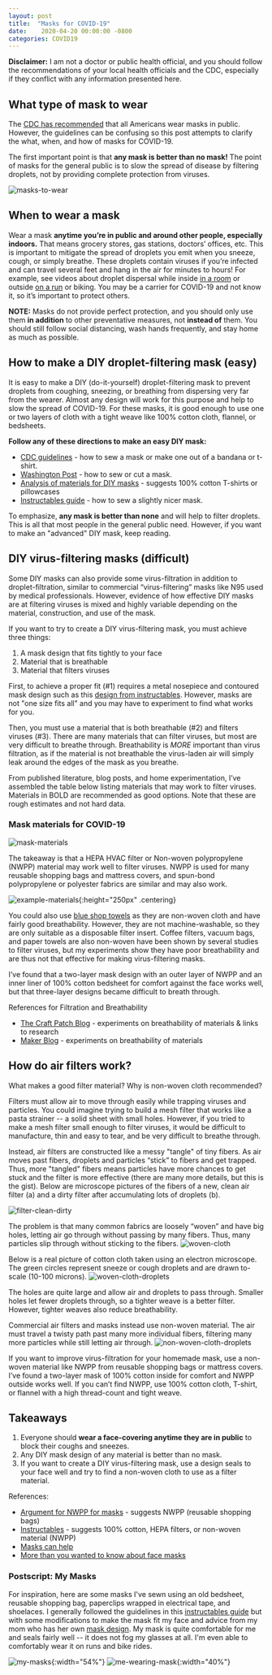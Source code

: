 ```yaml
---
layout: post
title:  "Masks for COVID-19"
date:    2020-04-20 00:00:00 -0800
categories: COVID19
---
```

**Disclaimer:** I am not a doctor or public health official, and you should follow the recommendations of your local health officials and the CDC, especially if they conflict with any information presented here.

## What type of mask to wear

The [CDC has recommended](https://www.cdc.gov/coronavirus/2019-ncov/prevent-getting-sick/cloth-face-cover.html) that all Americans wear masks in public. However, the guidelines can be confusing so this post attempts to clarify the what, when, and how of masks for COVID-19.

The first important point is that **any mask is better than no mask!** The point of masks for the general public is to slow the spread of disease by filtering droplets, not by providing complete protection from viruses.

![masks-to-wear]({{site.baseurl}}/assets/covid19/masks-to-wear.png)

## When to wear a mask
Wear a mask **anytime you’re in public and around other people, especially indoors.** That means grocery stores, gas stations, doctors’ offices, etc. This is important to mitigate the spread of droplets you emit when you sneeze, cough, or simply breathe. These droplets contain viruses if you’re infected and can travel several feet and hang in the air for minutes to hours! For example, see videos about droplet dispersal while inside  [in a room](https://bgr.com/2020/03/30/coronavirus-update-new-research-suggests-we-should-be-wearing-masks/) or outside [on a run](https://medium.com/@jurgenthoelen/belgian-dutch-study-why-in-times-of-covid-19-you-can-not-walk-run-bike-close-to-each-other-a5df19c77d08) or biking. You may be a carrier for COVID-19 and not know it, so it’s important to protect others.

**NOTE:** Masks do not provide perfect protection, and you should only use them **in addition** to other preventative measures, not **instead of** them. You should still follow social distancing, wash hands frequently, and stay home as much as possible. 

## How to make a DIY droplet-filtering mask (easy)

It is easy to make a DIY (do-it-yourself) droplet-filtering mask to prevent droplets from coughing, sneezing, or breathing from dispersing very far from the wearer. Almost any design will work for this purpose and help to slow the spread of COVID-19. For these masks, it is good enough to use one or two layers of cloth with a tight weave like 100% cotton cloth, flannel, or bedsheets.

**Follow any of these directions to make an easy DIY mask:**

* [CDC guidelines](https://www.cdc.gov/coronavirus/2019-ncov/prevent-getting-sick/diy-cloth-face-coverings.html) - how to sew a mask or make one out of a bandana or t-shirt.
* [Washington Post](https://www.washingtonpost.com/health/2020/04/07/answers-your-diy-face-mask-questions-including-what-material-you-should-use/?arc404=true) - how to sew or cut a mask.
* [Analysis of materials for DIY masks](https://smartairfilters.com/en/blog/best-materials-make-diy-face-mask-virus/) - suggests 100% cotton T-shirts or pillowcases
* [Instructables guide](https://www.instructables.com/id/DIY-Cloth-Face-Mask/) - how to sew a slightly nicer mask.

To emphasize, **any mask is better than none** and will help to filter droplets. This is all that most people in the general public need. However, if you want to make an "advanced" DIY mask, keep reading.

## DIY virus-filtering masks (difficult)
Some DIY masks can also provide some virus-filtration in addition to droplet-filtration, similar to commercial “virus-filtering” masks like N95 used by medical professionals. However, evidence of how effective DIY masks are at filtering viruses is mixed and highly variable depending on the material, construction, and use of the mask.

If you want to try to create a DIY virus-filtering mask, you must achieve three things:

1. A mask design that fits tightly to your face
2. Material that is breathable
3. Material that filters viruses

First, to achieve a proper fit (#1) requires a metal nosepiece and contoured mask design such as this [design from instructables](https://www.instructables.com/id/DIY-Cloth-Face-Mask/). However, masks are not "one size fits all" and you may have to experiment to find what works for you.

Then, you must use a material that is both breathable (#2) and filters viruses (#3). There are many materials that can filter viruses, but most are very difficult to breathe through. Breathability is *MORE* important than virus filtration, as if the material is not breathable the virus-laden air will simply leak around the edges of the mask as you breathe.

From published literature, blog posts, and home experimentation, I’ve assembled the table below listing materials that may work to filter viruses. Materials in BOLD are recommended as good options. Note that these are rough estimates and not hard data.

### Mask materials for COVID-19

![mask-materials]({{site.baseurl}}/assets/covid19/mask-materials.png)

The takeaway is that a HEPA HVAC filter or Non-woven polypropylene (NWPP) material may work well to filter viruses. NWPP is used for many reusable shopping bags and mattress covers, and spun-bond polypropylene or polyester fabrics are similar and may also work.

![example-materials]({{site.baseurl}}/assets/covid19/example-materials.png){:height="250px" .centering}
<!-- ![eco-bag]({{site.baseurl}}/assets/covid19/eco-bag.png){:height="250px"}
![mattress-cover]({{site.baseurl}}/assets/covid19/mattress-cover.png){:height="200px"}
![blue-shop-towel]({{site.baseurl}}/assets/covid19/blue-shop-towel.png){:height="250px"}
 -->

You could also use [blue shop towels](https://www.homedepot.com/p/Scott-Shop-Towels-3-Rolls-Pack-75143/202519693) as they are non-woven cloth and have fairly good breathability. However, they are not machine-washable, so they are only suitable as a disposable filter insert. Coffee filters, vacuum bags, and paper towels are also non-woven have been shown by several studies to filter viruses, but my experiments show they have poor breathability and are thus not that effective for making virus-filtering masks.

I’ve found that a two-layer mask design with an outer layer of NWPP and an inner liner of 100% cotton bedsheet for comfort against the face works well, but that three-layer designs became difficult to breath through.

References for Filtration and Breathability
* [The Craft Patch Blog](https://www.thecraftpatchblog.com/diy-medical-face-masks/) - experiments on breathability of materials & links to research
* [Maker Blog](https://jennifermaker.com/diy-face-mask-filter-materials/) - experiments on breathability of materials

## How do air filters work?

What makes a good filter material? Why is non-woven cloth recommended?

Filters must allow air to move through easily while trapping viruses and particles. You could imagine trying to build a mesh filter that works like a pasta strainer -- a solid sheet with small holes. However, if you tried to make a mesh filter small enough to filter viruses, it would be difficult to manufacture, thin and easy to tear, and be very difficult to breathe through.

Instead, air filters are constructed like a messy "tangle" of tiny fibers. As air moves past fibers, droplets and particles “stick” to fibers and get trapped. Thus, more "tangled" fibers means particles have more chances to get stuck and the filter is more effective (there are many more details, but this is the gist). Below are microscope pictures of the fibers of a new, clean air filter (a) and a dirty filter after accumulating lots of droplets (b).

![filter-clean-dirty]({{site.baseurl}}/assets/covid19/filter-clean-dirty.png)

The problem is that many common fabrics are loosely “woven” and have big holes, letting air go through without passing by many fibers. Thus, many particles slip through without sticking to the fibers.
![woven-cloth]({{site.baseurl}}/assets/covid19/woven-cloth.png)

Below is a real picture of cotton cloth taken using an electron microscope. The green circles represent sneeze or cough droplets and are drawn to-scale (10-100 microns).
![woven-cloth-droplets]({{site.baseurl}}/assets/covid19/woven-cloth-droplets.png)

The holes are quite large and allow air and droplets to pass through. Smaller holes let fewer droplets through, so a tighter weave is a better filter. However, tighter weaves also reduce breathability.

Commercial air filters and masks instead use non-woven material. The air must travel a twisty path past many more individual fibers, filtering many more particles while still letting air through.
![non-woven-cloth-droplets]({{site.baseurl}}/assets/covid19/non-woven-cloth-droplets.png)

If you want to improve virus-filtration for your homemade mask, use a non-woven material like NWPP from reusable shopping bags or mattress covers. I’ve found a two-layer mask of 100% cotton inside for comfort and NWPP outside works well. If you can’t find NWPP, use 100% cotton cloth, T-shirt, or flannel with a high thread-count and tight weave.

## Takeaways
1. Everyone should **wear a face-covering anytime they are in public** to block their coughs and sneezes.
2. Any DIY mask design of any material is better than no mask.
3. If you want to create a DIY virus-filtering mask, use a design seals to your face well and try to find a non-woven cloth to use as a filter material.


References:
* [Argument for NWPP for masks](https://makermask.org/background/) - suggests NWPP (reusable shopping bags)
* [Instructables](https://www.instructables.com/id/DIY-Cloth-Face-Mask/) - suggests 100% cotton, HEPA filters, or non-woven material (NWPP)
* [Masks can help](https://www.jhsph.edu/research/centers-and-institutes/johns-hopkins-education-and-research-center-for-occupational-safety-and-health/can-a-mask-protect-me-putting-homemade-masks-in-the-hierarchy-of-controls)
* [More than you wanted to know about face masks](https://slatestarcodex.com/2020/03/23/face-masks-much-more-than-you-wanted-to-know/)

### Postscript: My Masks
For inspiration, here are some masks I've sewn using an old bedsheet, reusable shopping bag, paperclips wrapped in electrical tape, and shoelaces. I generally followed the guidelines in this [instructables guide](https://www.instructables.com/id/DIY-Cloth-Face-Mask/) but with some modifications to make the mask fit my face and advice from my mom who has her own [mask design](https://loika-mask.blogspot.com/). My mask is quite comfortable for me and seals fairly well -- it does not fog my glasses at all. I'm even able to comfortably wear it on runs and bike rides. 


![my-masks]({{site.baseurl}}/assets/covid19/my-masks.png){:width="54%"}
![me-wearing-mask]({{site.baseurl}}/assets/covid19/me-wearing-mask.png){:width="40%"}


